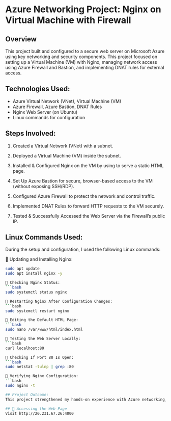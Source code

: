 # Azure Networking Project: Nginx on Virtual Machine with Firewall

##  Overview
This project built and configured to a secure web server on Microsoft Azure using key networking and security components. This project focused on setting up a Virtual Machine (VM) with Nginx, managing network access using Azure Firewall and Bastion, and implementing DNAT rules for external access.

##  Technologies Used:
- Azure Virtual Network (VNet), Virtual Machine (VM)
- Azure Firewall, Azure Bastion, DNAT Rules
- Nginx Web Server (on Ubuntu)
- Linux commands for configuration

##  Steps Involved:
1. Created a Virtual Network (VNet) with a subnet.

2. Deployed a Virtual Machine (VM) inside the subnet.

3. Installed & Configured Nginx on the VM by using to serve a static HTML page.

4. Set Up Azure Bastion for secure, browser-based access to the VM (without exposing SSH/RDP).

5. Configured Azure Firewall to protect the network and control traffic.

6. Implemented DNAT Rules to forward HTTP requests to the VM securely.

7. Tested & Successfully Accessed the Web Server via the Firewall’s public IP.

## Linux Commands Used:
During the setup and configuration, I used the following Linux commands:

🔹 Updating and Installing Nginx:
```bash
sudo apt update
sudo apt install nginx -y

🔹 Checking Nginx Status:
```bash
sudo systemctl status nginx

🔹 Restarting Nginx After Configuration Changes:
```bash
sudo systemctl restart nginx

🔹 Editing the Default HTML Page:
```bash
sudo nano /var/www/html/index.html

🔹 Testing the Web Server Locally:
```bash
curl localhost:80

🔹 Checking If Port 80 Is Open:
```bash
sudo netstat -tulnp | grep :80

🔹 Verifying Nginx Configuration:
```bash
sudo nginx -t

## Project Outcome:
This project strengthened my hands-on experience with Azure networking, security, and cloud infrastructure while enhancing my knowledge of Linux commands for server management.

## 📡 Accessing the Web Page
Visit http://20.231.67.26:4000

